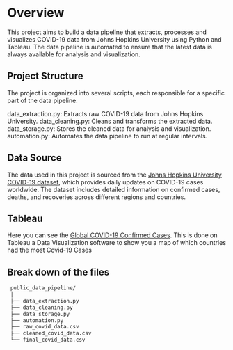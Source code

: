 # Overview
This project aims to build a data pipeline that extracts, processes and visualizes COVID-19 data from Johns Hopkins University using Python and Tableau. 
The data pipeline is automated to ensure that the latest data is always available for analysis and visualization.

## Project Structure
The project is organized into several scripts, each responsible for a specific part of the data pipeline:

data_extraction.py: Extracts raw COVID-19 data from Johns Hopkins University.
data_cleaning.py: Cleans and transforms the extracted data.
data_storage.py: Stores the cleaned data for analysis and visualization.
automation.py: Automates the data pipeline to run at regular intervals.

## Data Source
The data used in this project is sourced from the [Johns Hopkins University COVID-19 dataset](https://github.com/CSSEGISandData/COVID-19), which provides daily updates on COVID-19 cases worldwide. 
The dataset includes detailed information on confirmed cases, deaths, and recoveries across different regions and countries.

## Tableau 
Here you can see the [Global COVID-19 Confirmed Cases](https://public.tableau.com/app/profile/joseph.labianca/viz/GeographicSpreadofCOVID-19ConfirmedCases/Dashboard1). This is done on Tableau
a Data Visualization software to show you a map of which countries had the most Covid-19 Cases

## Break down of the files
 ``` bash
  public_data_pipeline/
  │
  ├── data_extraction.py
  ├── data_cleaning.py
  ├── data_storage.py
  ├── automation.py
  ├── raw_covid_data.csv
  ├── cleaned_covid_data.csv
  └── final_covid_data.csv
 ```
